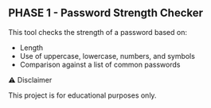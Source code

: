 
## PHASE 1 - Password Strength Checker

This tool checks the strength of a password based on:
- Length
- Use of uppercase, lowercase, numbers, and symbols
- Comparison against a list of common passwords


⚠️ Disclaimer

This project is for educational purposes only.
